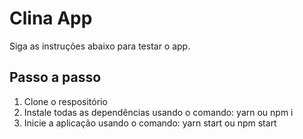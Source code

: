# Clina App

Siga as instruções abaixo para testar o app.

## Passo a passo

1. Clone o respositório
2. Instale todas as dependências usando o comando: yarn ou npm i
3. Inicie a aplicação usando o comando: yarn start ou npm start
